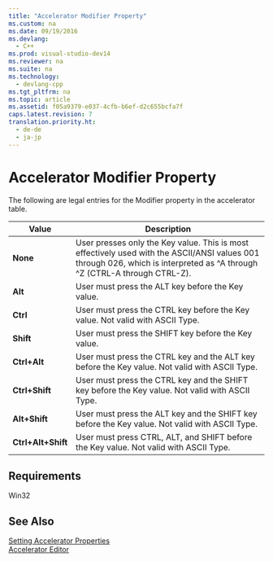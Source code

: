 ```yaml
---
title: "Accelerator Modifier Property"
ms.custom: na
ms.date: 09/19/2016
ms.devlang: 
  - C++
ms.prod: visual-studio-dev14
ms.reviewer: na
ms.suite: na
ms.technology: 
  - devlang-cpp
ms.tgt_pltfrm: na
ms.topic: article
ms.assetid: f05a9379-e037-4cfb-b6ef-d2c655bcfa7f
caps.latest.revision: 7
translation.priority.ht: 
  - de-de
  - ja-jp
---
```

# Accelerator Modifier Property
The following are legal entries for the Modifier property in the accelerator table.  
  
|Value|Description|  
|-----------|-----------------|  
|**None**|User presses only the Key value. This is most effectively used with the ASCII/ANSI values 001 through 026, which is interpreted as ^A through ^Z (CTRL-A through CTRL-Z).|  
|**Alt**|User must press the ALT key before the Key value.|  
|**Ctrl**|User must press the CTRL key before the Key value. Not valid with ASCII Type.|  
|**Shift**|User must press the SHIFT key before the Key value.|  
|**Ctrl+Alt**|User must press the CTRL key and the ALT key before the Key value. Not valid with ASCII Type.|  
|**Ctrl+Shift**|User must press the CTRL key and the SHIFT key before the Key value. Not valid with ASCII Type.|  
|**Alt+Shift**|User must press the ALT key and the SHIFT key before the Key value. Not valid with ASCII Type.|  
|**Ctrl+Alt+Shift**|User must press CTRL, ALT, and SHIFT before the Key value. Not valid with ASCII Type.|  
  
## Requirements  
 Win32  
  
## See Also  
 [Setting Accelerator Properties](../vs140/Setting-Accelerator-Properties.md)   
 [Accelerator Editor](../vs140/Accelerator-Editor.md)
